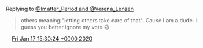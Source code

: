 Replying to [@Imatter\_Period and @Verena\_Lenzen](https://twitter.com/Imatter_Period/status/1218085107254398976)

> others meaning "letting others take care of that"\. Cause I am a dude\. I guess you better ignore my vote 😃

<img src="../../media/tweet.ico" width="12" /> [Fri Jan 17 15:30:24 +0000 2020](https://twitter.com/DromerDenker/status/1218193863166308353)